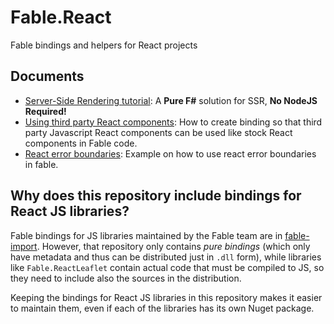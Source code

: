 # Fable.React

Fable bindings and helpers for React projects

## Documents

* [Server-Side Rendering tutorial](docs/server-side-rendering.md): A **Pure F#** solution for SSR, **No NodeJS Required!**
* [Using third party React components](docs/using-third-party-react-components.md): How to create binding so that third party Javascript React components can be used like stock React components in Fable code.
* [React error boundaries](docs/react-error-boundaries.md): Example on how to use react error boundaries in fable.


## Why does this repository include bindings for React JS libraries?

Fable bindings for JS libraries maintained by the Fable team are in [fable-import](https://github.com/fable-compiler/fable-import). However, that repository only contains _pure bindings_ (which only have metadata and thus can be distributed just in `.dll` form), while libraries like `Fable.ReactLeaflet` contain actual code that must be compiled to JS, so they need to include also the sources in the distribution.

Keeping the bindings for React JS libraries in this repository makes it easier to maintain them, even if each of the libraries has its own Nuget package.
